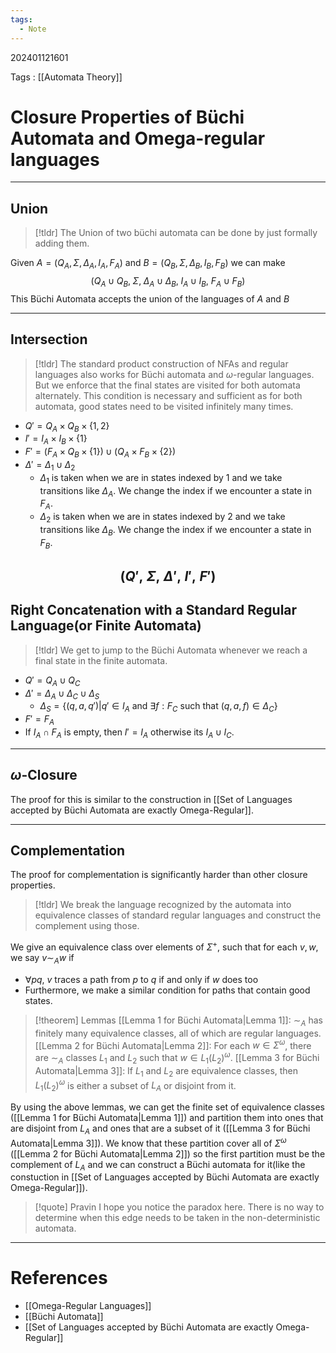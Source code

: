 ```yaml
---
tags:
  - Note
---
```

202401121601

Tags : [[Automata Theory]]
# Closure Properties of Büchi Automata and Omega-regular languages
---
## Union
>[!tldr]
>The Union of two büchi automata can be done by just formally adding them.

Given $A=(Q_{A}, \Sigma, \Delta_{A}, I_{A}, F_{A})$ and $B=(Q_{B}, \Sigma, \Delta_{B}, I_{B}, F_{B})$ we can make 
$$
(Q_{A}\cup Q_{B},\; \Sigma,\; \Delta_{A}\cup \Delta_{B},\; I_{A}\cup I_{B},\ F_{A}\cup F_{B})
$$
This Büchi Automata accepts the union of the languages of $A$ and $B$

---
## Intersection
>[!tldr]
>The standard product construction of NFAs and regular languages also works for Büchi automata and $\omega$-regular languages. But we enforce that the final states are visited for both automata alternately. This condition is necessary and sufficient as for both automata, good states need to be visited infinitely many times.

- $Q' = Q_{A}\times Q_{B} \times \{ 1,2 \}$
- $I' = I_{A} \times I_{B} \times \{ 1 \}$
- $F' = (F_{A} \times Q_{B} \times \{ 1 \}) \cup (Q_{A} \times F_{B} \times\{2\})$
- $\Delta' = \Delta_{1} \cup \Delta_{2}$
	- $\Delta_1$ is taken when we are in states indexed by $1$ and we take transitions like $\Delta_A$. We change the index if we encounter a state in $F_A$.
	- $\Delta_2$ is taken when we are in states indexed by $2$ and we take transitions like $\Delta_B$. We change the index if we encounter a state in $F_B$.

$$
(Q',\;\Sigma,\;\Delta',\;I',\;F')
$$
---
## Right Concatenation with a Standard Regular Language(or Finite Automata)
>[!tldr]
>We get to jump to the Büchi Automata whenever we reach a final state in the finite automata.

- $Q' = Q_A\cup Q_C$
- $\Delta' = \Delta_A\cup \Delta_C\cup\Delta_{S}$
	- $\Delta_{S}=\{(q,a,q')|q'\in I_A\text{ and }\exists f:F_{C}\text{ such that }(q,a,f)\in \Delta_{C}\}$
- $F' = F_A$
- If $I_A\cap F_A$ is empty, then $I'=I_A$ otherwise its $I_A\cup I_C$.
---
## $\omega$-Closure
The proof for this is similar to the construction in [[Set of Languages accepted by Büchi Automata are exactly Omega-Regular]].

---
## Complementation
The proof for complementation is significantly harder than other closure properties.

>[!tldr]
>We break the language recognized by the automata into equivalence classes of standard regular languages and construct the complement using those.

We give an equivalence class over elements of $\Sigma^+$, such that for each $v, w$, we say $v\sim_A w$ if
- $\forall p q$, $v$ traces a path from $p$ to $q$  if and only if $w$ does too
- Furthermore, we make a similar condition for paths that contain good states.

>[!theorem] Lemmas
>[[Lemma 1 for Büchi Automata|Lemma 1]]: $\sim_A$ has finitely many equivalence classes, all of which are regular languages.
>[[Lemma 2 for Büchi Automata|Lemma 2]]: For each $w\in\Sigma^\omega$,  there are $\sim_A$ classes $L_1$ and $L_2$ such that $w\in L_1(L_2)^\omega$.
>[[Lemma 3 for Büchi Automata|Lemma 3]]: If $L_1$ and $L_2$ are equivalence classes, then $L_1(L_2)^\omega$ is either a subset of $L_A$ or disjoint from it.


By using the above lemmas, we can get the finite set of equivalence classes ([[Lemma 1 for Büchi Automata|Lemma 1]]) and partition them into ones that are disjoint from $L_A$ and ones that are a subset of it ([[Lemma 3 for Büchi Automata|Lemma 3]]).  We know that these partition cover all of $\Sigma^\omega$ ([[Lemma 2 for Büchi Automata|Lemma 2]]) so the first partition must be the complement of $L_A$ and we can construct a Büchi automata for it(like the constuction in [[Set of Languages accepted by Büchi Automata are exactly Omega-Regular]]).

>[!quote] Pravin
>I hope you notice the paradox here. There is no way to determine when this edge needs to be taken in the non-deterministic automata.

---
# References
- [[Omega-Regular Languages]]
- [[Büchi Automata]]
- [[Set of Languages accepted by Büchi Automata are exactly Omega-Regular]]